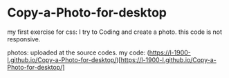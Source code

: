 # Copy-a-Photo-for-desktop
my first exercise for css:
I try to Coding and create a photo.
this code is not responsive. 

photos: uploaded at the source codes.
my code: (https://l-1900-l.github.io/Copy-a-Photo-for-desktop/)[https://l-1900-l.github.io/Copy-a-Photo-for-desktop/]
